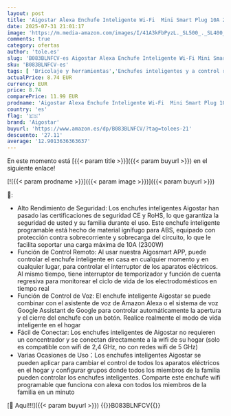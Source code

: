 ```yaml
---
layout: post
title: 'Aigostar Alexa Enchufe Inteligente Wi-Fi  Mini Smart Plug 10A 2300W no necesita HUB. con Control Remoto AigoSmart App and Voz  Compatible con Alexa y Google Home  Blanco 1 Unidad'
date: 2025-07-31 21:01:17
image: 'https://m.media-amazon.com/images/I/41A3kFbPyzL._SL500_._SL400_.jpg'
comments: true
category: ofertas
author: 'tole.es'
slug: 'B083BLNFCV-es Aigostar Alexa Enchufe Inteligente Wi-Fi Mini Smart Plug...'
sku: 'B083BLNFCV-es'
tags: [ 'Bricolaje y herramientas','Enchufes inteligentes y a control remoto','Enchufes y accesorios','Instalación eléctrica','aigostar','alexa','enchufe','google','home','inteligente','🇪🇸', ]
actualPrice: 8.74 EUR
currency: EUR
price: 8.74
comparePrice: 11.99 EUR
prodname: 'Aigostar Alexa Enchufe Inteligente Wi-Fi  Mini Smart Plug 10A 2300W no necesita HUB. con Control Remoto AigoSmart App and Voz  Compatible con Alexa y Google Home  Blanco 1 Unidad'
country: 'es'
flag: '🇪🇸'
brand: 'Aigostar'
buyurl: 'https://www.amazon.es/dp/B083BLNFCV/?tag=tolees-21'
descuento: '27.11'
average: '12.9013636363637'
---
```


En este momento está [{{< param title >}}]({{< param buyurl >}}) en el siguiente enlace!

[![{{< param prodname >}}]({{< param image >}})]({{< param buyurl >}})

🔎:

- Alto Rendimiento de Seguridad: Los enchufes inteligentes Aigostar han pasado las certificaciones de seguridad CE y RoHS, lo que garantiza la seguridad de usted y su familia durante el uso. Este enchufe inteligente programable está hecho de material ignífugo para ABS, equipado con protección contra sobrecorriente y sobrecarga del circuito, lo que le facilita soportar una carga máxima de 10A (2300W)
- Función de Control Remoto: Al usar nuestra Aigosmart APP, puede controlar el enchufe inteligente en casa en cualquier momento y en cualquier lugar, para controlar el interruptor de los aparatos eléctricos. Al mismo tiempo, tiene interruptor de temporizador y función de cuenta regresiva para monitorear el ciclo de vida de los electrodomésticos en tiempo real
- Función de Control de Voz: El enchufe inteligente Aigostar se puede combinar con el asistente de voz de Amazon Alexa o el sistema de voz Google Assistant de Google para controlar automáticamente la apertura y el cierre del enchufe con un botón. Realice realmente el modo de vida inteligente en el hogar
- Fácil de Conectar: Los enchufes inteligentes de Aigostar no requieren un concentrador y se conectan directamente a la wifi de su hogar (solo es compatible con wifi de 2,4 GHz, no con redes wifi de 5 GHz)
- Varias Ocasiones de Uso：Los enchufes inteligentes Aigostar se pueden aplicar para cambiar el control de todos los aparatos eléctricos en el hogar y configurar grupos donde todos los miembros de la familia pueden controlar los enchufes inteligentes. Comparte este enchufe wifi programable que funciona con alexa con todos los miembros de la familia en un minuto

[🛒 Aquí!!!]({{< param buyurl >}})
{{<world>}}B083BLNFCV{{</world>}}
